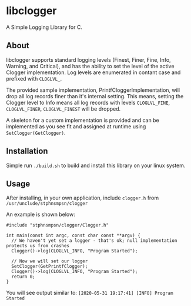 # libclogger

A Simple Logging Library for C. 

## About

libclogger supports standard logging levels (Finest, Finer, Fine, Info, Warning, and Critical), and has the ability to set the level of the active Clogger implementation. Log levels are enumerated in contant case and prefixed with `CLOGLVL_`. 

The provided sample implementation, PrintfCloggerImplementation, will drop all log records finer than it's internal setting. This means, setting the Clogger level to Info means all log records with levels `CLOGLVL_FINE`, `CLOGLVL_FINER`, `CLOGLVL_FINEST` will be dropped. 

A skeleton for a custom implementation is provided and can be implemented as you see fit and assigned at runtime using `SetClogger(GetClogger)`. 

## Installation

Simple run `./build.sh` to build and install this library on your linux system. 

## Usage 

After installing, in your own application, include `clogger.h` from `/usr/unclude/stphnsmpsn/clogger`

An example is shown below: 

```
#include "stphnsmpsn/clogger/Clogger.h"

int main(const int argc, const char const **argv) {
  // We haven't yet set a logger - that's ok; null implementation protects us from crashes
  Clogger()->log(CLOGLVL_INFO, "Program Started");
  
  // Now we will set our logger
  SetClogger(GetPrintfClogger);
  Clogger()->log(CLOGLVL_INFO, "Program Started");
  return 0;
}
```
You will see output similar to:
`[2020-05-31 19:17:41] [INFO] Program Started`
